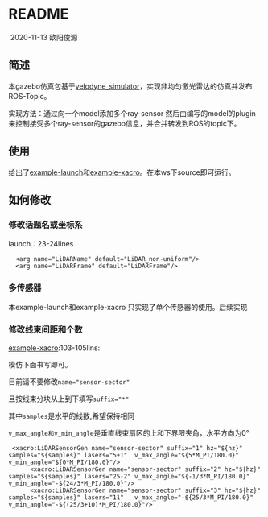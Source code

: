 # README



​																																																																		2020-11-13  欧阳俊源

## 简述

本gazebo仿真包基于[velodyne_simulator](https://bitbucket.org/DataspeedInc/velodyne_simulator.git)，实现非均匀激光雷达的仿真并发布ROS-Topic。

实现方法：通过向一个model添加多个ray-sensor 然后由编写的model的plugin来控制接受多个ray-sensor的gazebo信息，并合并转发到ROS的topic下。



## 使用

给出了[example-launch](./velodyne_description/launch/example.launch)和[example-xacro](./velodyne_description/urdf/example.urdf.xacro)。在本ws下source即可运行。



## 如何修改

### 修改话题名或坐标系

launch：23-24lines

```xmal
  <arg name="LiDARName" default="LiDAR_non-uniform"/>
  <arg name="LiDARFrame" default="LiDARFrame"/>
```



### 多传感器

本example-launch和example-xacro 只实现了单个传感器的使用。后续实现





### 修改线束间距和个数

[example-xacro](./velodyne_description/urdf/LiDAR-80.xacro):103-105lins:

模仿下面书写即可。

目前请不要修改`name="sensor-sector" ` 

且按线束分块从上到下填写`suffix="*"`  

其中`samples`是水平的线数,希望保持相同 

`v_max_angle和v_min_angle`是垂直线束扇区的上和下界限夹角，水平方向为0°



```xaml
 <xacro:LiDARSensorGen name="sensor-sector" suffix="1" hz="${hz}" samples="${samples}" lasers="5+1"  v_max_angle="${5*M_PI/180.0}"     v_min_angle="${0*M_PI/180.0}"/>
      <xacro:LiDARSensorGen name="sensor-sector" suffix="2" hz="${hz}" samples="${samples}" lasers="25-2" v_max_angle="${-1/3*M_PI/180.0}"  v_min_angle="-${24/3*M_PI/180.0}"/>
      <xacro:LiDARSensorGen name="sensor-sector" suffix="3" hz="${hz}" samples="${samples}" lasers="11"   v_max_angle="-${25/3*M_PI/180.0}" v_min_angle="-${(25/3+10)*M_PI/180.0}"/>
    
```



